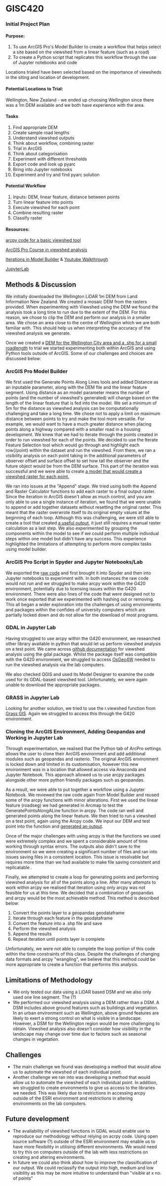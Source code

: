 # GISC420
### Initial Project Plan

#### Purpose: 
1) To use ArcGIS Pro's Model Builder to create a workflow that helps select a site based on the viewshed from a linear feature (such as a road)
2) To create a Python script that replicates this workflow through the use of Jupyter notebooks and code

Locations trialed have been selected based on the importance of viewsheds in the siting and location of development. 

#### Potential Locations to Trial: 
Wellington, New Zealand - we ended up choosing Wellington since there was a 1m DEM available and we both have experience with the area. 

#### Tasks
1) Find appropriate DEM
2) Create sample road lengths
3) Understand viewshed outputs
4) Think about workflow, combining raster
5) Trial in ArcGIS
6) Think about categorisation 
7) Experiment with different thresholds
8) Export code and look up pyarc 
9) Bring into Jupyter notebooks
10) Experiment and try and find pyarc solution

#### Potential Workflow
1) Inputs: DEM, linear feature, distance between points
2) Turn linear feature into points
3) Execute viewshed for each point
4) Combine resulting raster
5) Classify raster


#### Resources:
[arcpy code for a basic viewshed tool](https://pro.arcgis.com/en/pro-app/latest/tool-reference/spatial-analyst/viewshed.htm)

[ArcGIS Pro Course in viewshed analysis](https://www.esri.com/training/catalog/57d8718d8b3e1ff2376bf91c/performing-viewshed-analysis-in-arcgis-pro/)

[Iterations in Model Builder](https://pro.arcgis.com/en/pro-app/latest/tool-reference/modelbuilder-toolbox/examples-of-using-iterators-in-modelbuilder.htm) & [Youtube Walkthrough](https://www.youtube.com/watch?v=DoIkV2y0pEc)

[JupyterLab](https://www.youtube.com/watch?v=A5YyoCKxEOU&t=1s)


## Methods & Discussion
We initially downloaded the Wellington LiDAR 1m DEM from Land Information New Zealand. We created a mosaic DEM from the rasters provided. When experimenting with Viewshed using the DEM we found the analysis took a long time to run due to the extent of the DEM. For this reason, we chose to clip the DEM and perform our analysis in a smaller area. We chose an area close to the centre of Wellington which we are both familiar with. This should help us when interpreting the accuracy of the viewshed analysis we generate.    

Once we created a [DEM for the Wellington City area and a .shp for a small roadlength](https://github.com/rhiannonbar/GISC420/blob/fcf0f14e5222b6bf6185d1670432550e50b411bc/Final%20Project%20Initial%20Data.zip) to trial we started experimenting both within ArcGIS and using Python tools outside of ArcGIS. Some of our challenges and choices are discussed below:

### ArcGIS Pro Model Builder
We first used the Generate Points Along Lines tools and added Distance as an inputable parameter, along with the DEM file and the linear feature segment. Using distance as an model parameter means the number of points (and the number of viewshed's generated) will change based on the length of the linear feature that is fed into the model. We set a minimum of 5m for the distance as viewshed analysis can be computationally challenging and take a long time. We chose not to apply a limit on maximum distance between points to try and make the tool more versatile. For example, we would want to have a much greater distance when placing points along a highway compared with a smaller road in a housing development. We knew that we had to iterate through the points created in order to run viewshed for each of the points. We decided to use the Iterate Feature Selection tool which would go through and highlight each row(/point) within the dataset and run the viewshed. From there, we ran a visibility analysis on each point taking in the additional parameters of observer offset and surface offset to set how tall the observer and the future object would be from the DEM surface. This part of the iteration was successful and we were able to create [a model that would create a viewshed raster for each point.](https://github.com/rhiannonbar/GISC420/blob/fcf0f14e5222b6bf6185d1670432550e50b411bc/ArcGISModelGraphic.svg)

We ran into issues at the "Append" stage. We tried using both the Append and Raster Calculator functions to add each raster to a final output raster. Since the iteration in ArcGIS doesn't allow as much control, and you are only able to use a single instance of iteration, we found that we were unable to append or add together datasets without resetting the original raster. This meant that the raster overwrote itself to its original empty values at the beginning of each loop. Although this was challenging, we were still able to create a tool that created [a useful output](https://github.com/rhiannonbar/GISC420/blob/main/OutputExample.pdf), it just still requires a manual raster calculation as a last step. We also experimented by grouping the components within the model to see if we could perform multiple individual steps within one model but didn't have any success. This experience highlighted the limitations of attempting to perform more complex tasks using model builder.

### ArcGIS Pro Script in Spyder and Jupyter Notebooks/Lab

We exported the [raw code](https://github.com/rhiannonbar/GISC420/blob/fcf0f14e5222b6bf6185d1670432550e50b411bc/ArcGIS_Raw_Python.ipynb) and first brought it into Spyder and then into Jupyter notebooks to experiment with. In both instances the raw code would not run and we struggled to make arcpy work within the G420 environment, potentially due to licensing issues within the G420 environment. There were also lines of the code that were designed not to work once exported that we experimented with hashing out or removing. This all began a wider exploration into the challenges of using environments and packages within the confides of university computers which are partially locked down and do not allow for the download of most programs. 

### GDAL in Jupyter Lab

Having struggled to use arcpy within the G420 environment, we researched other library available in python that would let us perform viewshed analysis on a test point. We came across [github documentation](https://github.com/jonnyhuck/Viewshed) for viewshed analysis using the gdal package. Whilst the package itself was compatible with the G420 environment, we struggled to access [OsGeo4W](https://trac.osgeo.org/osgeo4w) needed to run the viewshed analysis via the lab computers. 

We also checked QGIS and used its Model Designer to examine the code used for its GDAL-based viewshed tool. Unfortunately, we were again unable to download the appropriate packages.

### GRASS in Jupyter Lab

Looking for another solution, we tried to use the r.viewshed function from [Grass GIS](https://grass.osgeo.org/grass78/manuals/r.viewshed.html). Again we struggled to access this through the G420 environment. 

### Cloning the ArcGIS Environment, Adding Geopandas and Working in Jupyter Lab

Through experimentation, we realised that the Python tab of ArcPro settings allows the user to clone their ArcGIS environment and add additional modules such as geopandas and rasterio. The original ArcGIS environment is locked down and limited in its customisation, however this new environment was in a location that allowed access via Anaconda and Jupyter Notebook. This approach allowed us to use arcpy packages alongside other more python friendly packages such as geopandas. 

As a result, we were able to put together a workflow using a Jupyter Notebook. We reviewed the raw code again from Model Builder and reused some of the arcpy functions with minor alterations. First we used the linear feature (roadseg) we had generated in Arcmap to test the GeneratePointsAlongALine function in arcpy. The code ran well and generated points along the linear feature. We then tried to run a viewshed on a test point, again using the Arcpy code. We input our DEM and test point into the function and [generated an output](https://github.com/rhiannonbar/GISC420/blob/main/GEOG420%20Final%20Project.ipynb). 

Once of the major challenges with using arcpy is that the functions we used were extremely complex and we spent a considerable amount of time working through syntax errors. The outputs also didn't save to the environment so we were creating a significant number of files and ran into issues saving files in a consistent location. This issue is resolvable but requires more time than we had available to make file saving consistent and replicatable . 

Finally, we attempted to create a loop for generating points and performing viewshed analysis for all of the points along a line. After many attempts to work within arcpy we realised that iteration using only arcpy was not feasible for us at this time. We decided that a combination of geopandas and arcpy would be the most achievable method. This method is described below:
  1) Convert the points layer to a geopandas geodataframe
  2) Iterate through each feature in the geodataframe
  3) Convert the feature into a .shp file and save
  4) Perform the viewshed analysis
  5) Append the results
  6) Repeat iteration until points layer is complete
 
 Unfortunately, we were not able to complete the loop portion of this code within the time constraints of this class. Despite the challenges of changing data formats and arcpy "wrangling", we believe that this method could be more appropriate to create a function that performs this analysis.


## Limitations of Methodology 
- We only tested our data using a LiDAR based DSM and we also only used one line segment. The (?)
-  We performed our viewshed analysis using a DEM rather than a DSM. A DSM includes above ground features such as buildings and vegetation. In an urban environment such as Wellington, above ground features are likely to exert a strong control on what is visible in a landscape. However, a DSM for the Wellington region would be more challenging to obtain. Viewshed analysis also doesn’t consider how visibility in the landscape may change over time due to factors such as seasonal changes in vegetation. 


## Challenges 
- The main challenge we found was developing a method that would allow us to automate the viewshed of each individual point.  
- Another challenge we ran into was developing a method that would allow us to automate the viewshed of each individual point. In addition, we struggled to create environments to give us access to the libraries we needed. This was likely due to restrictions in accessing arcpy outside of the ESRI environment and restrictions in altering environments on the lab computers. 

## Future development 
-	The availability of viewshed functions in GDAL would enable use to reproduce our methodology without relying on acrpy code. Using open source software (?) outside of the ESRI environment may enable us to have more flexibility in utilising different environments. We would need to try this on computers outside of the lab with less restrictions on creating and altering environments. 
- In future we could also think about how to improve the classification of our output. We could reclassify the output into high, medium and low visibility as this may be more intuitive to understand than "visible at x no. of points" 
